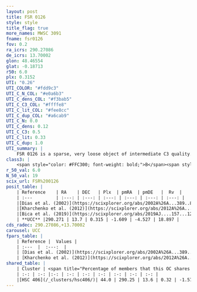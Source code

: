 ```yaml
---
layout: post
title: FSR 0126
style: style
title_flag: true
more_names: MWSC 3091
fname: fsr0126
fov: 0.2
ra_icrs: 290.27086
de_icrs: 13.70002
glon: 48.46554
glat: -0.18713
r50: 6.0
plx: 0.3152
UTI: "0.26"
UTI_COLOR: "#fdd9c3"
UTI_C_N_COL: "#e0a6b3"
UTI_C_dens_COL: "#f3bab5"
UTI_C_C3_COL: "#ffffe8"
UTI_C_lit_COL: "#fee8cc"
UTI_C_dup_COL: "#a6cab9"
UTI_C_N: 0.0
UTI_C_dens: 0.12
UTI_C_C3: 0.5
UTI_C_lit: 0.33
UTI_C_dup: 1.0
UTI_summary: |
    FSR 0126 is a sparse, very loose object of intermediate C3 quality. It is poorly studied in the literature, with no articles listed in the last 6 years. This object shares a moderate percentage of members with a later reported entry.<br><br><span style="color: #99180f; font-weight: bold;">Warning: </span>contains less than 25 stars with <i>P>0.5</i> estimated.
class3: |
    <span style="color: #FFC300; font-weight: bold;">B</span><span style="color: #FFC300; font-weight: bold;">B</span>
r_50_val: 6.0
N_50_val: 19
scix_url: FSR%200126
posit_table: |
    | Reference    | RA    | DEC   | Plx  | pmRA  | pmDE   |  Rv  |
    | :---         | :---: | :---: | :---: | :---: | :---: | :---: |
    |[Dias et al. (2002)](https://scixplorer.org/abs/2002A%26A...389..871D) | 290.288 | 13.775 | -- | 2.02 | -2.38 | -- |
    |[Kharchenko et al. (2012)](https://scixplorer.org/abs/2012A%26A...543A.156K) | 290.265 | 13.765 | -- | 0.92 | -6.02 | -- |
    |[Bica et al. (2019)](https://scixplorer.org/abs/2019AJ....157...12B) | 290.287 | 13.779 | -- | -- | -- | -- |
    | **UCC** |290.271 | 13.7 | 0.315 | -1.609 | -4.527 | 18.897 | 
cds_radec: 290.27086,+13.70002
carousel: UCC
fpars_table: |
    | Reference |  Values |
    | :---  |  :---:  |
    | [Dias et al. (2002)](https://scixplorer.org/abs/2002A%26A...389..871D) | `E(B-V)=1.176, Dist=2110.0, Age=6.95` |
    | [Kharchenko et al. (2012)](https://scixplorer.org/abs/2012A%26A...543A.156K) | `e_bv=1.176, distance=2110, log_age=6.95` |
shared_table: |
    | Cluster | <span title="Percentage of members that this OC shares with the ones listed">%</span>   | RA   | DEC   | Plx   | pmRA  | pmDE  | Rv | UTI |
    | :-: | :-: |:-: | :-: | :-: | :-: | :-: | :-: | :-: |
    |[HSC 406](/_clusters/hsc406/)| 44.0 | 290.25 | 13.6 | 0.32 | -1.57 | -4.54 | 24.12 |0.11 |
---
```

